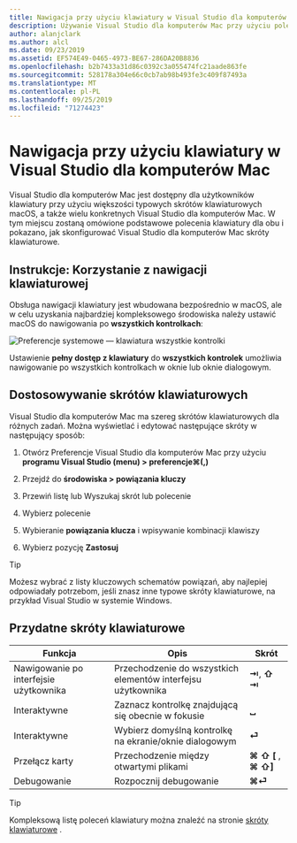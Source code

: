 ```yaml
---
title: Nawigacja przy użyciu klawiatury w Visual Studio dla komputerów Mac
description: Używanie Visual Studio dla komputerów Mac przy użyciu poleceń klawiatury.
author: alanjclark
ms.author: alcl
ms.date: 09/23/2019
ms.assetid: EF574E49-0465-4973-BE67-286DA20B8836
ms.openlocfilehash: b2b7433a31d86c0392c3a055474fc21aade863fe
ms.sourcegitcommit: 528178a304e66c0cb7ab98b493fe3c409f87493a
ms.translationtype: MT
ms.contentlocale: pl-PL
ms.lasthandoff: 09/25/2019
ms.locfileid: "71274423"
---
```

# <a name="keyboard-navigation-in-visual-studio-for-mac"></a>Nawigacja przy użyciu klawiatury w Visual Studio dla komputerów Mac

Visual Studio dla komputerów Mac jest dostępny dla użytkowników klawiatury przy użyciu większości typowych skrótów klawiaturowych macOS, a także wielu konkretnych Visual Studio dla komputerów Mac. W tym miejscu zostaną omówione podstawowe polecenia klawiatury dla obu i pokazano, jak skonfigurować Visual Studio dla komputerów Mac skróty klawiaturowe.

## <a name="how-to-use-keyboard-navigation"></a>Instrukcje: Korzystanie z nawigacji klawiaturowej

Obsługa nawigacji klawiatury jest wbudowana bezpośrednio w macOS, ale w celu uzyskania najbardziej kompleksowego środowiska należy ustawić macOS do nawigowania po **wszystkich kontrolkach**:

![Preferencje systemowe — klawiatura wszystkie kontrolki](media/accessibility-preferences-keyboard.png)

Ustawienie **pełny dostęp z klawiatury** do **wszystkich kontrolek** umożliwia nawigowanie po wszystkich kontrolkach w oknie lub oknie dialogowym.

## <a name="customizing-keyboard-shortcuts"></a>Dostosowywanie skrótów klawiaturowych

Visual Studio dla komputerów Mac ma szereg skrótów klawiaturowych dla różnych zadań. Można wyświetlać i edytować następujące skróty w następujący sposób:

1. Otwórz Preferencje Visual Studio dla komputerów Mac przy użyciu **programu Visual Studio (menu) > preferencje&#8984;(,)**

1. Przejdź do **środowiska > powiązania kluczy**

1. Przewiń listę lub Wyszukaj skrót lub polecenie

1. Wybierz polecenie

1. Wybieranie **powiązania klucza** i wpisywanie kombinacji klawiszy

1. Wybierz pozycję **Zastosuj**

> [!TIP]
> Możesz wybrać z listy kluczowych schematów powiązań, aby najlepiej odpowiadały potrzebom, jeśli znasz inne typowe skróty klawiaturowe, na przykład Visual Studio w systemie Windows.

## <a name="useful-keyboard-shortcuts"></a>Przydatne skróty klawiaturowe

|Funkcja         |Opis                                   |Skrót         |
|----------------|----------------------------------------------|-----------------|
|Nawigowanie po interfejsie użytkownika   |Przechodzenie do wszystkich elementów interfejsu użytkownika               |**⇥**, **⇧ ⇥**    |
|Interaktywne        |Zaznacz kontrolkę znajdującą się obecnie w fokusie         |**␣**            |
|Interaktywne        |Wybierz domyślną kontrolkę na ekranie/oknie dialogowym |**⏎**            |
|Przełącz karty     |Przechodzenie między otwartymi plikami                      |**⌘ ⇧ [** , **⌘ ⇧]** |
|Debugowanie           |Rozpocznij debugowanie                               |**⌘⏎**           |

> [!TIP]
> Kompleksową listę poleceń klawiatury można znaleźć na stronie [skróty klawiaturowe](keyboard-shortcuts.md) .